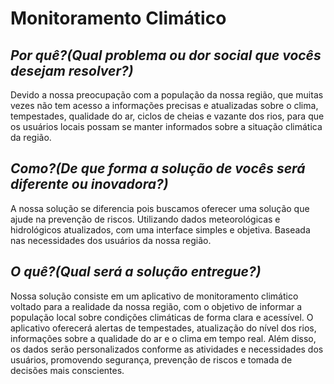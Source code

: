 # Monitoramento Climático
## ***Por quê?(Qual problema ou dor social que vocês desejam resolver?)***
Devido a nossa preocupação com a população da nossa região, que muitas vezes não tem acesso a informações precisas e atualizadas sobre o clima, tempestades, qualidade do ar, ciclos de cheias e vazante dos rios, para que os usuários locais possam se manter informados sobre a situação climática da região.
## ***Como?(De que forma a solução de vocês será diferente ou inovadora?)***
A nossa solução se diferencia pois buscamos oferecer uma solução que ajude na prevenção de riscos. Utilizando dados meteorológicas e hidrológicos atualizados, com uma interface simples e objetiva. Baseada nas necessidades dos usuários da nossa região.
## ***O quê?(Qual será a solução entregue?)***
Nossa solução consiste em um aplicativo de monitoramento climático voltado para a realidade da nossa região, com o objetivo de informar a população local sobre condições climáticas de forma clara e acessível. O aplicativo oferecerá alertas de tempestades, atualização do nível dos rios, informações sobre a qualidade do ar e o clima em tempo real. Além disso, os dados serão personalizados conforme as atividades e necessidades dos usuários, promovendo segurança, prevenção de riscos e tomada de decisões mais conscientes.
